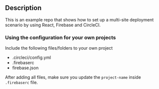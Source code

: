 ## Description

This is an example repo that shows how to set up a multi-site deployment scenario by using React, Firebase and CircleCI.

### Using the configuration for your own projects

Include the following files/folders to your own project

- .circleci/config.yml
- .firebaserc
- firebase.json

After adding all files, make sure you update the `project-name` inside `.firebaserc` file.

